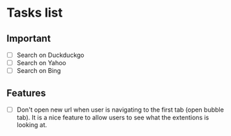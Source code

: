 # Tasks list
## Important
- [ ] Search on Duckduckgo
- [ ] Search on Yahoo
- [ ] Search on Bing

## Features
- [ ] Don't open new url when user is navigating to the first tab (open bubble tab). It is a nice feature to allow users to see what the extentions is looking at.
